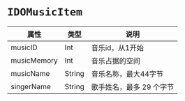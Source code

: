 # `IDOMusicItem`

| 属性        | 类型    | 说明         |
| ----------- | ------- | ------------ |
| musicID | Int | 音乐id，从1开始 |
| musicMemory | Int | 音乐占据的空间 |
| musicName | String | 音乐名称，最大44字节 |
| singerName | String | 歌手姓名，最多 29 个字节 |
